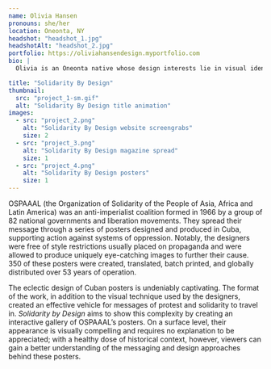 ```yaml
---
name: Olivia Hansen
pronouns: she/her
location: Oneonta, NY
headshot: "headshot_1.jpg"
headshotAlt: "headshot_2.jpg"
portfolio: https://oliviahansendesign.myportfolio.com
bio: |
  Olivia is an Oneonta native whose design interests lie in visual identity, user experience, and all things typographical. She's driven by a lifelong passion for storytelling and values design as a tool for exploring new perspectives. When she's not busy crunching the numbers for a perfect document grid, you can find Olivia crocheting a sweater, perfecting her cheesy popcorn recipe, or pausing a movie every five minutes to discuss its symbolism.

title: "Solidarity By Design"
thumbnail:
  src: "project_1-sm.gif"
  alt: "Solidarity By Design title animation"
images:
  - src: "project_2.png"
    alt: "Solidarity By Design website screengrabs"
    size: 2
  - src: "project_3.png"
    alt: "Solidarity By Design magazine spread"
    size: 1
  - src: "project_4.png"
    alt: "Solidarity By Design posters"
    size: 1
---
```


OSPAAAL (the Organization of Solidarity of the People of Asia, Africa and Latin America) was an anti-imperialist coalition formed in 1966 by a group of 82 national governments and liberation movements. They spread their message through a series of posters designed and produced in Cuba, supporting action against systems of oppression. Notably, the designers were free of style restrictions usually placed on propaganda and were allowed to produce uniquely eye-catching images to further their cause. 350 of these posters were created, translated, batch printed, and globally distributed over 53 years of operation.

The eclectic design of Cuban posters is undeniably captivating. The format of the work, in addition to the visual technique used by the designers, created an effective vehicle for messages of protest and solidarity to travel in. _Solidarity by Design_ aims to show this complexity by creating an interactive gallery of OSPAAAL’s posters. On a surface level, their appearance is visually compelling and requires no explanation to be appreciated; with a healthy dose of historical context, however, viewers can gain a better understanding of the messaging and design approaches behind these posters.
